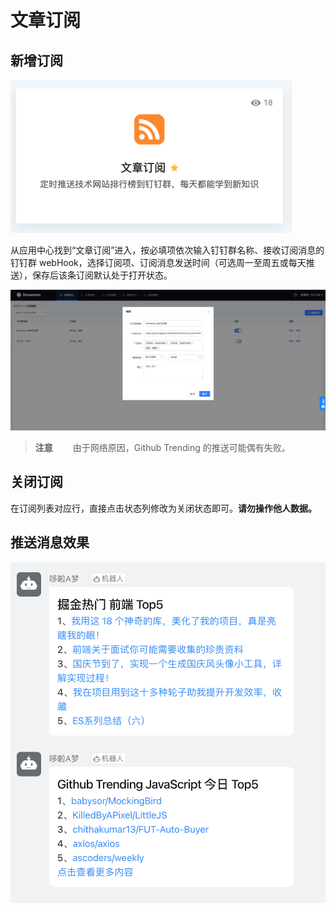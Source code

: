 # 文章订阅

## 新增订阅

![article-1.png](../../imgs/article-1.png)

从应用中心找到“文章订阅”进入，按必填项依次输入钉钉群名称、接收订阅消息的钉钉群 webHook，选择订阅项、订阅消息发送时间（可选周一至周五或每天推送），保存后该条订阅默认处于打开状态。

![article-2.png](../../imgs/article-2.png)

>**注意**
>　　由于网络原因，Github Trending 的推送可能偶有失败。


## 关闭订阅

在订阅列表对应行，直接点击状态列修改为关闭状态即可。**请勿操作他人数据。**


## 推送消息效果

![article-3.png](../../imgs/article-3.png)
